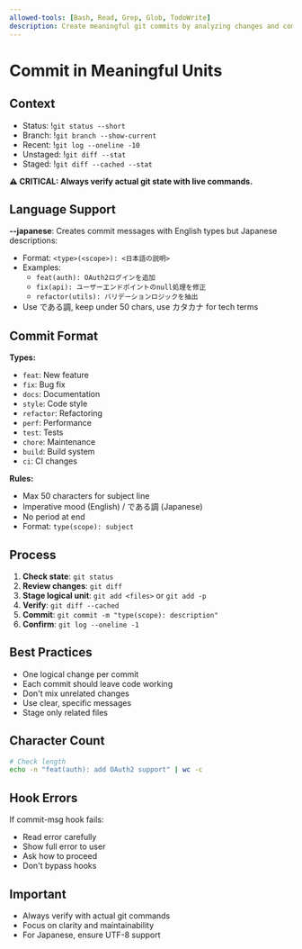 ```yaml
---
allowed-tools: [Bash, Read, Grep, Glob, TodoWrite]
description: Create meaningful git commits by analyzing changes and committing in logical units
---
```


# Commit in Meaningful Units

## Context
- Status: !`git status --short`
- Branch: !`git branch --show-current`
- Recent: !`git log --oneline -10`
- Unstaged: !`git diff --stat`
- Staged: !`git diff --cached --stat`

**⚠️ CRITICAL: Always verify actual git state with live commands.**

## Language Support

**--japanese**: Creates commit messages with English types but Japanese descriptions:
- Format: `<type>(<scope>): <日本語の説明>`
- Examples:
  - `feat(auth): OAuth2ログインを追加`
  - `fix(api): ユーザーエンドポイントのnull処理を修正`
  - `refactor(utils): バリデーションロジックを抽出`
- Use である調, keep under 50 chars, use カタカナ for tech terms

## Commit Format

**Types:**
- `feat`: New feature
- `fix`: Bug fix
- `docs`: Documentation
- `style`: Code style
- `refactor`: Refactoring
- `perf`: Performance
- `test`: Tests
- `chore`: Maintenance
- `build`: Build system
- `ci`: CI changes

**Rules:**
- Max 50 characters for subject line
- Imperative mood (English) / である調 (Japanese)
- No period at end
- Format: `type(scope): subject`

## Process

1. **Check state**: `git status`
2. **Review changes**: `git diff`
3. **Stage logical unit**: `git add <files>` or `git add -p`
4. **Verify**: `git diff --cached`
5. **Commit**: `git commit -m "type(scope): description"`
6. **Confirm**: `git log --oneline -1`

## Best Practices
- One logical change per commit
- Each commit should leave code working
- Don't mix unrelated changes
- Use clear, specific messages
- Stage only related files

## Character Count
```bash
# Check length
echo -n "feat(auth): add OAuth2 support" | wc -c
```

## Hook Errors
If commit-msg hook fails:
- Read error carefully
- Show full error to user
- Ask how to proceed
- Don't bypass hooks

## Important
- Always verify with actual git commands
- Focus on clarity and maintainability
- For Japanese, ensure UTF-8 support
